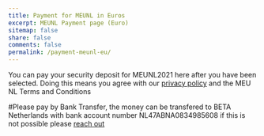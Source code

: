 ```yaml
---
title: Payment for MEUNL in Euros
excerpt: MEUNL Payment page (Euro)
sitemap: false
share: false
comments: false
permalink: /payment-meunl-eu/
---
```

You can pay your security deposit for MEUNL2021 here after you have been selected. Doing this means you agree with our [privacy policy](https://netherlands.beta-europe.org/privacy-policy) and the MEU NL Terms and Conditions

#Please pay by Bank Transfer, the money can be transfered to BETA Netherlands with bank account number NL47ABNA0834985608 if this is not possible please [reach out](mailto:c.kroes@beta-europe.org)
